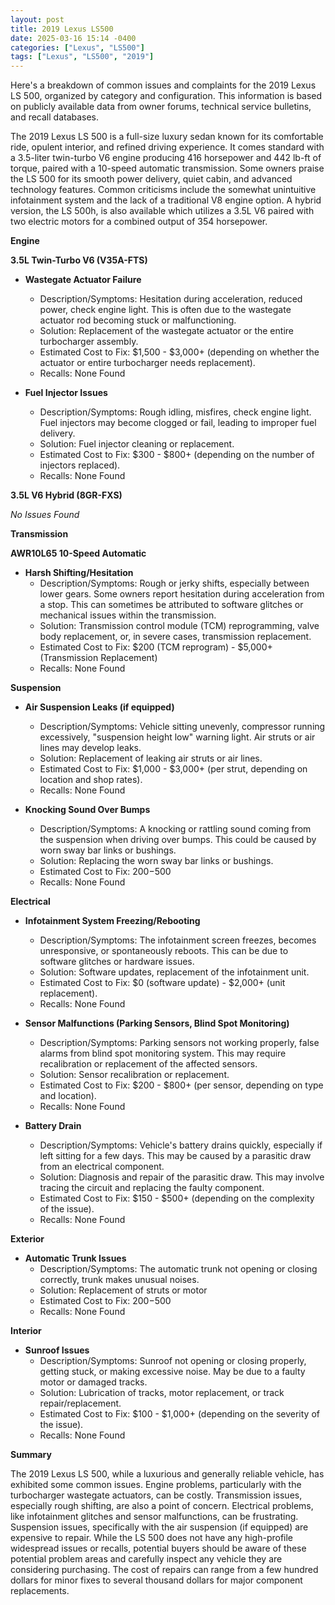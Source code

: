 ```yaml
---
layout: post
title: 2019 Lexus LS500
date: 2025-03-16 15:14 -0400
categories: ["Lexus", "LS500"]
tags: ["Lexus", "LS500", "2019"]
---
```

Here's a breakdown of common issues and complaints for the 2019 Lexus LS 500, organized by category and configuration. This information is based on publicly available data from owner forums, technical service bulletins, and recall databases.

The 2019 Lexus LS 500 is a full-size luxury sedan known for its comfortable ride, opulent interior, and refined driving experience. It comes standard with a 3.5-liter twin-turbo V6 engine producing 416 horsepower and 442 lb-ft of torque, paired with a 10-speed automatic transmission. Some owners praise the LS 500 for its smooth power delivery, quiet cabin, and advanced technology features. Common criticisms include the somewhat unintuitive infotainment system and the lack of a traditional V8 engine option. A hybrid version, the LS 500h, is also available which utilizes a 3.5L V6 paired with two electric motors for a combined output of 354 horsepower.

**Engine**

**3.5L Twin-Turbo V6 (V35A-FTS)**

*   **Wastegate Actuator Failure**
    *   Description/Symptoms:  Hesitation during acceleration, reduced power, check engine light. This is often due to the wastegate actuator rod becoming stuck or malfunctioning.
    *   Solution: Replacement of the wastegate actuator or the entire turbocharger assembly.
    *   Estimated Cost to Fix: $1,500 - $3,000+ (depending on whether the actuator or entire turbocharger needs replacement).
    *   Recalls: None Found

*   **Fuel Injector Issues**
    *   Description/Symptoms: Rough idling, misfires, check engine light. Fuel injectors may become clogged or fail, leading to improper fuel delivery.
    *   Solution: Fuel injector cleaning or replacement.
    *   Estimated Cost to Fix: $300 - $800+ (depending on the number of injectors replaced).
    *   Recalls: None Found

**3.5L V6 Hybrid (8GR-FXS)**

*No Issues Found*

**Transmission**

**AWR10L65 10-Speed Automatic**

*   **Harsh Shifting/Hesitation**
    *   Description/Symptoms:  Rough or jerky shifts, especially between lower gears. Some owners report hesitation during acceleration from a stop. This can sometimes be attributed to software glitches or mechanical issues within the transmission.
    *   Solution: Transmission control module (TCM) reprogramming, valve body replacement, or, in severe cases, transmission replacement.
    *   Estimated Cost to Fix: $200 (TCM reprogram) - $5,000+ (Transmission Replacement)
    *   Recalls: None Found

**Suspension**

*   **Air Suspension Leaks (if equipped)**
    *   Description/Symptoms:  Vehicle sitting unevenly, compressor running excessively, "suspension height low" warning light. Air struts or air lines may develop leaks.
    *   Solution:  Replacement of leaking air struts or air lines.
    *   Estimated Cost to Fix: $1,000 - $3,000+ (per strut, depending on location and shop rates).
    *   Recalls: None Found

*   **Knocking Sound Over Bumps**
    *   Description/Symptoms: A knocking or rattling sound coming from the suspension when driving over bumps. This could be caused by worn sway bar links or bushings.
    *   Solution: Replacing the worn sway bar links or bushings.
    *   Estimated Cost to Fix: $200-$500
    *   Recalls: None Found

**Electrical**

*   **Infotainment System Freezing/Rebooting**
    *   Description/Symptoms:  The infotainment screen freezes, becomes unresponsive, or spontaneously reboots. This can be due to software glitches or hardware issues.
    *   Solution: Software updates, replacement of the infotainment unit.
    *   Estimated Cost to Fix: $0 (software update) - $2,000+ (unit replacement).
    *   Recalls: None Found

*   **Sensor Malfunctions (Parking Sensors, Blind Spot Monitoring)**
    *   Description/Symptoms:  Parking sensors not working properly, false alarms from blind spot monitoring system.  This may require recalibration or replacement of the affected sensors.
    *   Solution: Sensor recalibration or replacement.
    *   Estimated Cost to Fix: $200 - $800+ (per sensor, depending on type and location).
    *   Recalls: None Found

*   **Battery Drain**
    *   Description/Symptoms:  Vehicle's battery drains quickly, especially if left sitting for a few days.  This may be caused by a parasitic draw from an electrical component.
    *   Solution:  Diagnosis and repair of the parasitic draw.  This may involve tracing the circuit and replacing the faulty component.
    *   Estimated Cost to Fix: $150 - $500+ (depending on the complexity of the issue).
    *   Recalls: None Found

**Exterior**

*   **Automatic Trunk Issues**
    *   Description/Symptoms: The automatic trunk not opening or closing correctly, trunk makes unusual noises.
    *   Solution: Replacement of struts or motor
    *   Estimated Cost to Fix: $200-$500
    *   Recalls: None Found

**Interior**

*   **Sunroof Issues**
    *   Description/Symptoms:  Sunroof not opening or closing properly, getting stuck, or making excessive noise.  May be due to a faulty motor or damaged tracks.
    *   Solution:  Lubrication of tracks, motor replacement, or track repair/replacement.
    *   Estimated Cost to Fix: $100 - $1,000+ (depending on the severity of the issue).
    *   Recalls: None Found

**Summary**

The 2019 Lexus LS 500, while a luxurious and generally reliable vehicle, has exhibited some common issues. Engine problems, particularly with the turbocharger wastegate actuators, can be costly. Transmission issues, especially rough shifting, are also a point of concern. Electrical problems, like infotainment glitches and sensor malfunctions, can be frustrating. Suspension issues, specifically with the air suspension (if equipped) are expensive to repair. While the LS 500 does not have any high-profile widespread issues or recalls, potential buyers should be aware of these potential problem areas and carefully inspect any vehicle they are considering purchasing. The cost of repairs can range from a few hundred dollars for minor fixes to several thousand dollars for major component replacements.

